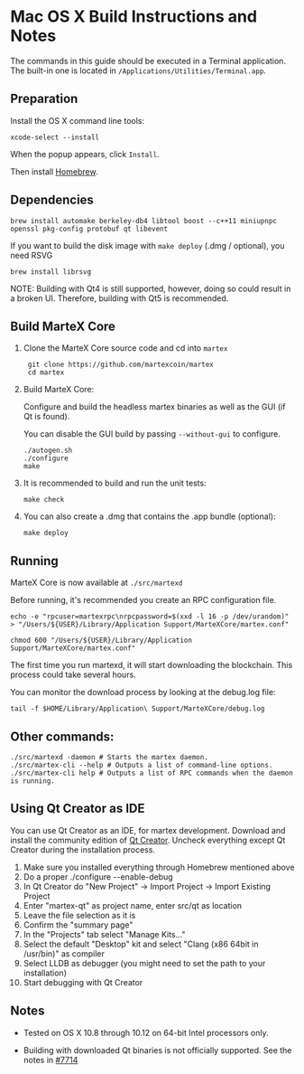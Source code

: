 Mac OS X Build Instructions and Notes
====================================
The commands in this guide should be executed in a Terminal application.
The built-in one is located in `/Applications/Utilities/Terminal.app`.

Preparation
-----------
Install the OS X command line tools:

`xcode-select --install`

When the popup appears, click `Install`.

Then install [Homebrew](https://brew.sh).

Dependencies
----------------------

    brew install automake berkeley-db4 libtool boost --c++11 miniupnpc openssl pkg-config protobuf qt libevent

If you want to build the disk image with `make deploy` (.dmg / optional), you need RSVG

    brew install librsvg

NOTE: Building with Qt4 is still supported, however, doing so could result in a broken UI. Therefore, building with Qt5 is recommended.

Build MarteX Core
------------------------

1. Clone the MarteX Core source code and cd into `martex`

        git clone https://github.com/martexcoin/martex
        cd martex

2.  Build MarteX Core:

    Configure and build the headless martex binaries as well as the GUI (if Qt is found).

    You can disable the GUI build by passing `--without-gui` to configure.

        ./autogen.sh
        ./configure
        make

3.  It is recommended to build and run the unit tests:

        make check

4.  You can also create a .dmg that contains the .app bundle (optional):

        make deploy

Running
-------

MarteX Core is now available at `./src/martexd`

Before running, it's recommended you create an RPC configuration file.

    echo -e "rpcuser=martexrpc\nrpcpassword=$(xxd -l 16 -p /dev/urandom)" > "/Users/${USER}/Library/Application Support/MarteXCore/martex.conf"

    chmod 600 "/Users/${USER}/Library/Application Support/MarteXCore/martex.conf"

The first time you run martexd, it will start downloading the blockchain. This process could take several hours.

You can monitor the download process by looking at the debug.log file:

    tail -f $HOME/Library/Application\ Support/MarteXCore/debug.log

Other commands:
-------

    ./src/martexd -daemon # Starts the martex daemon.
    ./src/martex-cli --help # Outputs a list of command-line options.
    ./src/martex-cli help # Outputs a list of RPC commands when the daemon is running.

Using Qt Creator as IDE
------------------------
You can use Qt Creator as an IDE, for martex development.
Download and install the community edition of [Qt Creator](https://www.qt.io/download/).
Uncheck everything except Qt Creator during the installation process.

1. Make sure you installed everything through Homebrew mentioned above
2. Do a proper ./configure --enable-debug
3. In Qt Creator do "New Project" -> Import Project -> Import Existing Project
4. Enter "martex-qt" as project name, enter src/qt as location
5. Leave the file selection as it is
6. Confirm the "summary page"
7. In the "Projects" tab select "Manage Kits..."
8. Select the default "Desktop" kit and select "Clang (x86 64bit in /usr/bin)" as compiler
9. Select LLDB as debugger (you might need to set the path to your installation)
10. Start debugging with Qt Creator

Notes
-----

* Tested on OS X 10.8 through 10.12 on 64-bit Intel processors only.

* Building with downloaded Qt binaries is not officially supported. See the notes in [#7714](https://github.com/bitcoin/bitcoin/issues/7714)
